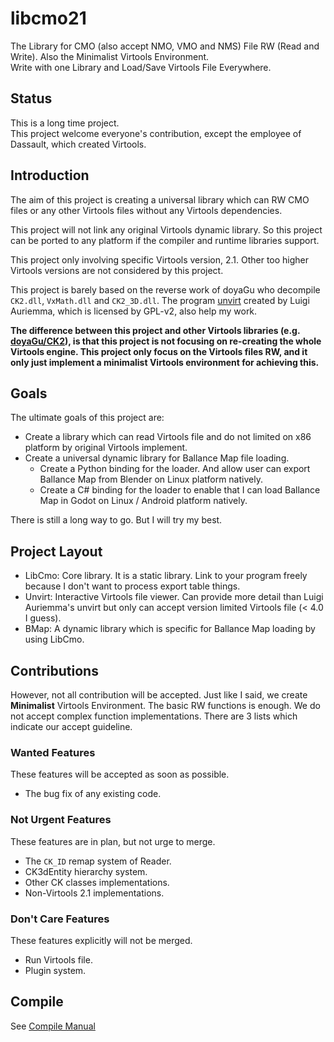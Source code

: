 # libcmo21

The Library for CMO (also accept NMO, VMO and NMS) File RW (Read and Write). Also the Minimalist Virtools Environment.  
Write with one Library and Load/Save Virtools File Everywhere.

## Status

This is a long time project.  
This project welcome everyone's contribution, except the employee of Dassault, which created Virtools.  

## Introduction

The aim of this project is creating a universal library which can RW CMO files or any other Virtools files without any Virtools dependencies.

This project will not link any original Virtools dynamic library. So this project can be ported to any platform if the compiler and runtime libraries support.

This project only involving specific Virtools version, 2.1. Other too higher Virtools versions are not considered by this project.

This project is barely based on the reverse work of doyaGu who decompile `CK2.dll`, `VxMath.dll` and `CK2_3D.dll`. The program [unvirt](https://aluigi.altervista.org/papers.htm#unvirt) created by Luigi Auriemma, which is licensed by GPL-v2, also help my work.

**The difference between this project and other Virtools libraries (e.g. [doyaGu/CK2](https://github.com/doyaGu/CK2)), is that this project is not focusing on re-creating the whole Virtools engine. This project only focus on the Virtools files RW, and it only just implement a minimalist Virtools environment for achieving this.**

## Goals

The ultimate goals of this project are:

* Create a library which can read Virtools file and do not limited on x86 platform by original Virtools implement.
* Create a universal dynamic library for Ballance Map file loading.
  - Create a Python binding for the loader. And allow user can export Ballance Map from Blender on Linux platform natively.
  - Create a C# binding for the loader to enable that I can load Ballance Map in Godot on Linux / Android platform natively.

There is still a long way to go. But I will try my best.

## Project Layout

* LibCmo: Core library. It is a static library. Link to your program freely because I don't want to process export table things.
* Unvirt: Interactive Virtools file viewer. Can provide more detail than Luigi Auriemma's unvirt but only can accept version limited Virtools file (< 4.0 I guess).
* BMap: A dynamic library which is specific for Ballance Map loading by using LibCmo.

## Contributions

However, not all contribution will be accepted. Just like I said, we create **Minimalist** Virtools Environment. The basic RW functions is enough. We do not accept complex function implementations. There are 3 lists which indicate our accept guideline.

### Wanted Features

These features will be accepted as soon as possible.

* The bug fix of any existing code.

### Not Urgent Features

These features are in plan, but not urge to merge.

* The `CK_ID` remap system of Reader.
* CK3dEntity hierarchy system.
* Other CK classes implementations.
* Non-Virtools 2.1 implementations.

### Don't Care Features

These features explicitly will not be merged.

* Run Virtools file.
* Plugin system.

## Compile

See [Compile Manual](./COMPILE.md)
